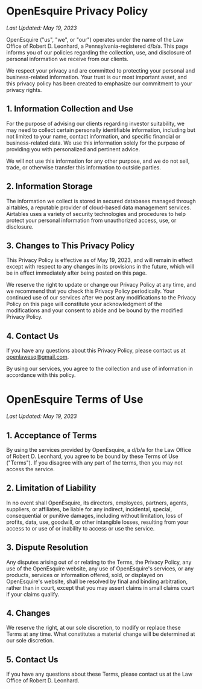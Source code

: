 # OpenEsquire Privacy Policy

_Last Updated: May 19, 2023_

OpenEsquire ("us", "we", or "our") operates under the name of the Law Office of Robert D. Leonhard, a Pennsylvania-registered d/b/a. This page informs you of our policies regarding the collection, use, and disclosure of personal information we receive from our clients.

We respect your privacy and are committed to protecting your personal and business-related information. Your trust is our most important asset, and this privacy policy has been created to emphasize our commitment to your privacy rights.

## 1. Information Collection and Use

For the purpose of advising our clients regarding investor suitability, we may need to collect certain personally identifiable information, including but not limited to your name, contact information, and specific financial or business-related data. We use this information solely for the purpose of providing you with personalized and pertinent advice.

We will not use this information for any other purpose, and we do not sell, trade, or otherwise transfer this information to outside parties.

## 2. Information Storage

The information we collect is stored in secured databases managed through airtables, a reputable provider of cloud-based data management services. Airtables uses a variety of security technologies and procedures to help protect your personal information from unauthorized access, use, or disclosure.

## 3. Changes to This Privacy Policy

This Privacy Policy is effective as of May 19, 2023, and will remain in effect except with respect to any changes in its provisions in the future, which will be in effect immediately after being posted on this page.

We reserve the right to update or change our Privacy Policy at any time, and we recommend that you check this Privacy Policy periodically. Your continued use of our services after we post any modifications to the Privacy Policy on this page will constitute your acknowledgment of the modifications and your consent to abide and be bound by the modified Privacy Policy.

## 4. Contact Us

If you have any questions about this Privacy Policy, please contact us at openlawesq@gmail.com.

By using our services, you agree to the collection and use of information in accordance with this policy.

# OpenEsquire Terms of Use

_Last Updated: May 19, 2023_

## 1. Acceptance of Terms

By using the services provided by OpenEsquire, a d/b/a for the Law Office of Robert D. Leonhard, you agree to be bound by these Terms of Use ("Terms"). If you disagree with any part of the terms, then you may not access the service.

## 2. Limitation of Liability

In no event shall OpenEsquire, its directors, employees, partners, agents, suppliers, or affiliates, be liable for any indirect, incidental, special, consequential or punitive damages, including without limitation, loss of profits, data, use, goodwill, or other intangible losses, resulting from your access to or use of or inability to access or use the service.

## 3. Dispute Resolution

Any disputes arising out of or relating to the Terms, the Privacy Policy, any use of the OpenEsquire website, any use of OpenEsquire's services, or any products, services or information offered, sold, or displayed on OpenEsquire's website, shall be resolved by final and binding arbitration, rather than in court, except that you may assert claims in small claims court if your claims qualify.

## 4. Changes

We reserve the right, at our sole discretion, to modify or replace these Terms at any time. What constitutes a material change will be determined at our sole discretion.

## 5. Contact Us

If you have any questions about these Terms, please contact us at the Law Office of Robert D. Leonhard.

